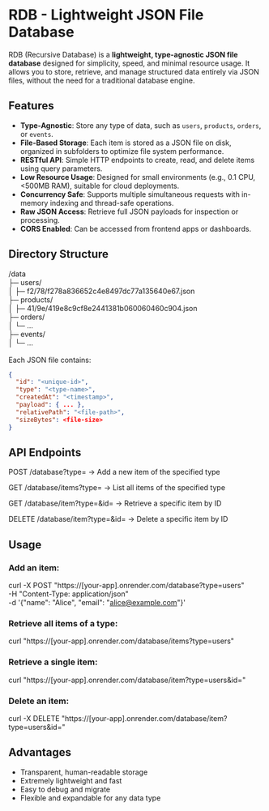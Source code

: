 # RDB - Lightweight JSON File Database

RDB (Recursive Database) is a **lightweight, type-agnostic JSON file database** designed for simplicity, speed, and minimal resource usage. It allows you to store, retrieve, and manage structured data entirely via JSON files, without the need for a traditional database engine.

## Features

- **Type-Agnostic**: Store any type of data, such as `users`, `products`, `orders`, or `events`.
- **File-Based Storage**: Each item is stored as a JSON file on disk, organized in subfolders to optimize file system performance.
- **RESTful API**: Simple HTTP endpoints to create, read, and delete items using query parameters.
- **Low Resource Usage**: Designed for small environments (e.g., 0.1 CPU, <500MB RAM), suitable for cloud deployments.
- **Concurrency Safe**: Supports multiple simultaneous requests with in-memory indexing and thread-safe operations.
- **Raw JSON Access**: Retrieve full JSON payloads for inspection or processing.
- **CORS Enabled**: Can be accessed from frontend apps or dashboards.

## Directory Structure

/data <br>
├─ users/ <br>
│ ├─ f2/78/f278a836652c4e8497dc77a135640e67.json <br>
├─ products/ <br>
│ ├─ 41/9e/419e8c9cf8e2441381b060060460c904.json <br>
├─ orders/ <br>
│ └─ ... <br>
├─ events/ <br>
│ └─ ... <br>
<br>
Each JSON file contains:

```json
{
  "id": "<unique-id>",
  "type": "<type-name>",
  "createdAt": "<timestamp>",
  "payload": { ... },
  "relativePath": "<file-path>",
  "sizeBytes": <file-size>
}
```

## API Endpoints

POST /database?type=<type> → Add a new item of the specified type

GET /database/items?type=<type> → List all items of the specified type

GET /database/item?type=<type>&id=<id> → Retrieve a specific item by ID

DELETE /database/item?type=<type>&id=<id> → Delete a specific item by ID

## Usage

### Add an item:

curl -X POST "https://[your-app].onrender.com/database?type=users" \
-H "Content-Type: application/json" \
-d '{"name": "Alice", "email": "alice@example.com"}'


### Retrieve all items of a type:

curl "https://[your-app].onrender.com/database/items?type=users"


### Retrieve a single item:

curl "https://[your-app].onrender.com/database/item?type=users&id=<item-id>"


### Delete an item:

curl -X DELETE "https://[your-app].onrender.com/database/item?type=users&id=<item-id>"

## Advantages

- Transparent, human-readable storage
- Extremely lightweight and fast
- Easy to debug and migrate
- Flexible and expandable for any data type
